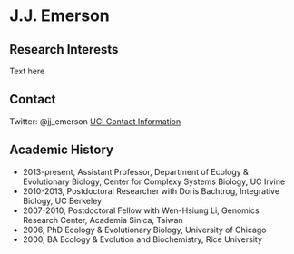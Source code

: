 # J.J. Emerson

## Research Interests
Text here

## Contact
Twitter: @jj_emerson
[UCI Contact Information](http://www.faculty.uci.edu/profile.cfm?faculty_id=5987)

## Academic History
* 2013-present, Assistant Professor, Department of Ecology & Evolutionary Biology, Center for Complexy Systems Biology, UC Irvine
* 2010-2013, Postdoctoral Researcher with Doris Bachtrog, Integrative Biology, UC Berkeley
* 2007-2010, Postdoctoral Fellow with Wen-Hsiung Li, Genomics Research Center, Academia Sinica, Taiwan
* 2006, PhD Ecology & Evolutionary Biology, University of Chicago
* 2000, BA Ecology & Evolution and Biochemistry, Rice University

